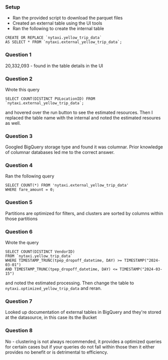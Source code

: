 ### Setup

- Ran the provided script to download the parquet files
- Created an external table using the UI tools
- Ran the following to create the internal table
```
CREATE OR REPLACE `nytaxi.yellow_trip_data`
AS SELECT * FROM `nytaxi.external_yellow_trip_data`;
```

### Question 1

20,332,093 - found in the table details in the UI

### Question 2

Wrote this query
```
SELECT COUNT(DISTINCT PULocationID) FROM 
`nytaxi.external_yellow_trip_data`;
```

and hovered over the run button to see the estimated resources. 
Then I replaced the table name with the internal and noted the estimated resoures as well.


### Question 3

Googled BigQuery storage type and found it was columnar. Prior knowledge of columnar databases led me to the correct answer.

### Question 4

Ran the following query

```
SELECT COUNT(*) FROM 'nytaxi.external_yellow_trip_data'
WHERE fare_amount = 0;
```

### Question 5

Partitions are optimized for filters, and clusters are sorted by columns within those partitions

### Question 6

Wrote the query

```
SELECT COUNT(DISTINCT VendorID) 
FROM `nytaxi.yellow_trip_data`
WHERE TIMESTAMP_TRUNC(tpep_dropoff_datetime, DAY) >= TIMESTAMP("2024-03-01")
AND TIMESTAMP_TRUNC(tpep_dropoff_datetime, DAY) <= TIMESTAMP("2024-03-15")
```

and noted the estimated processing. 
Then change the table to `nytaxi.optimized_yellow_trip_data` and reran.


### Question 7

Looked up documentation of external tables in BigQuery and they're stored at the datasource, in this case its the Bucket

### Question 8

No - clustering is not always recommended, it provides a optimized queries for certain cases but if your queries do not fall within those then it either provides no benefit or is detrimental to efficiency. 